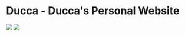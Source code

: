 # Ducca - Ducca's Personal Website

![](https://img.shields.io/github/repo-size/caodoc/weather?style="flat-square"&color="94a4ff")
![](https://img.shields.io/github/last-commit/caodoc/weather?style="flat-square"&color="94a4ff")